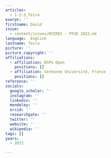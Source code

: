 ```yaml
---
articles:
  - 1-2-3_Teira
exerpt: ''
firstname: David
issue:
  - content/issues/HCERES - PFUE 2022.md
language:  English
lastname: Teira
picture: ''
picture_copyright: ''
affiliations:
  - affiliation: BSPS Open
    positions: []
  - affiliation: Sorbonne Université, France
    positions: []
reference: ''
socials:
  google_scholar: ''
  instagram: ''
  linkedin: ''
  mendeley: ''
  orcid: ''
  researchgate: ''
  twitter: ''
  website: ''
  wikipedia: ''
tags: []
years:
  - 2022

---
```

